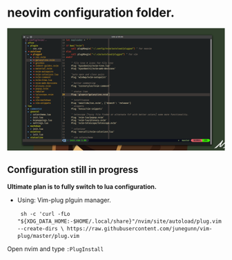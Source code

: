 # neovim configuration folder.

![Screenshot](https://github.com/RamizSarfaraj/nvim/blob/master/Image/Image.png)

## Configuration still in progress
**Ultimate plan is to fully switch to lua configuration.**


* Using: Vim-plug plguin manager.

    ` sh -c 'curl -fLo "${XDG_DATA_HOME:-$HOME/.local/share}"/nvim/site/autoload/plug.vim --create-dirs \
       https://raw.githubusercontent.com/junegunn/vim-plug/master/plug.vim`


Open nvim and type `:PlugInstall`

